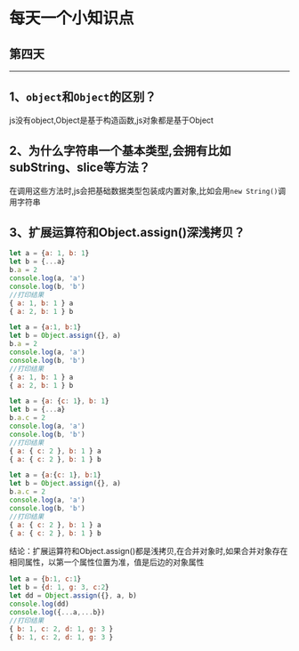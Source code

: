 # 每天一个小知识点
## 第四天
---
## 1、`object`和`Object`的区别？
js没有object,Object是基于构造函数,js对象都是基于Object
## 2、为什么字符串一个基本类型,会拥有比如subString、slice等方法？
 在调用这些方法时,js会把基础数据类型包装成内置对象,比如会用`new String()`调用字符串
## 3、扩展运算符和Object.assign()深浅拷贝？
```js
let a = {a: 1, b: 1}
let b = {...a}
b.a = 2
console.log(a, 'a')
console.log(b, 'b')
//打印结果
{ a: 1, b: 1 } a
{ a: 2, b: 1 } b

let a = {a:1, b:1}
let b = Object.assign({}, a)
b.a = 2
console.log(a, 'a')
console.log(b, 'b')
//打印结果
{ a: 1, b: 1 } a
{ a: 2, b: 1 } b

let a = {a: {c: 1}, b: 1}
let b = {...a}
b.a.c = 2
console.log(a, 'a')
console.log(b, 'b')
//打印结果
{ a: { c: 2 }, b: 1 } a
{ a: { c: 2 }, b: 1 } b

let a = {a:{c: 1}, b:1}
let b = Object.assign({}, a)
b.a.c = 2
console.log(a, 'a')
console.log(b, 'b')
//打印结果
{ a: { c: 2 }, b: 1 } a
{ a: { c: 2 }, b: 1 } b
```
结论：扩展运算符和Object.assign()都是浅拷贝,在合并对象时,如果合并对象存在相同属性，以第一个属性位置为准，值是后边的对象属性
```js
let a = {b:1, c:1}
let b = {d: 1, g: 3, c:2}
let dd = Object.assign({}, a, b)
console.log(dd)
console.log({...a,...b})
//打印结果
{ b: 1, c: 2, d: 1, g: 3 }
{ b: 1, c: 2, d: 1, g: 3 }
```